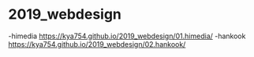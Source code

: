# 2019_webdesign
-himedia https://kya754.github.io/2019_webdesign/01.himedia/
-hankook https://kya754.github.io/2019_webdesign/02.hankook/
